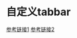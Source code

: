 # 自定义tabbar

[参考链接1](https://developers.weixin.qq.com/s/jiSARvmF7i55)
[参考链接2](https://developers.weixin.qq.com/s/wbtfxcmT7WnX)